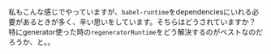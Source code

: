 私もこんな感じでやっていますが、`babel-runtime`をdependenciesにいれる必要があるときが多く、辛い思いをしています。そちらはどうされていますか？
特にgenerator使った時の`regeneratorRuntime`をどう解決するのがベストなのだろうか、と。。
